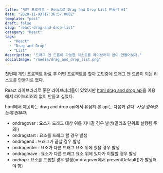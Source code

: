 ```yaml
---
title: "개인 프로젝트 - React로 Drag and Drop List 만들기 #1"
date: "2020-11-03T17:36:57.000Z"
template: "post"
draft: false
slug: "react-drag-and-drop-list"
category: "React"
tags:
  - "React"
  - "Drag and Drop"
  - "List"
description: "드래그 앤 드롭이 가능한 리스트를 라이브러리 없이 만들어보자."
socialImage: "/media/drag_and_drop_list.png"
---
```


첫번째 개인 프로젝트 완료 후 어떤 프로젝트를 할까 고민중에 드래그 앤 드롭이 되는 리스트를 만들기로 했다.

React 라이브러리로 좋은 라이브러리들이 있었지만 [html drag and drop api](https://developer.mozilla.org/ko/docs/Web/API/HTML_%EB%93%9C%EB%9E%98%EA%B7%B8_%EC%95%A4_%EB%93%9C%EB%A1%AD_API)을 이용해서 라이브리러리 없이 만들고 싶었다.

html에서 제공하는 drag and drop api에서 유심히 본 api는 다음과 같다. <del>*사실 밑에있는게 전부다.*</del>

- ondragover : 요소가 드래그 대상 위를 지나갈 경우 발생(밀리초 단위로 실행됨 주의!)
- ondragstart : 요소를 드래그 할 경우 발생
- ondragend : 드래그가 끝날 경우 발생
- ondragenter : 요소가 다른 드래그 요소 위에 있을 경우 발생
- ondragleave : 요소가 다른 드래그 요소 위에 있다가 이탈할 경우 발생
- *ondrop* : 요소를 드롭할 경우 발생(ondragover에서 preventDefault()가 발생해야 함)

